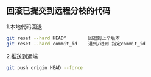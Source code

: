 ## 回滚已提交到远程分枝的代码
1.本地代码回退
```bash
git reset --hard HEAD^        回退到上个版本
git reset --hard commit_id    退到/进到 指定commit_id
```
2.推送到远端
```bash
git push origin HEAD --force
```